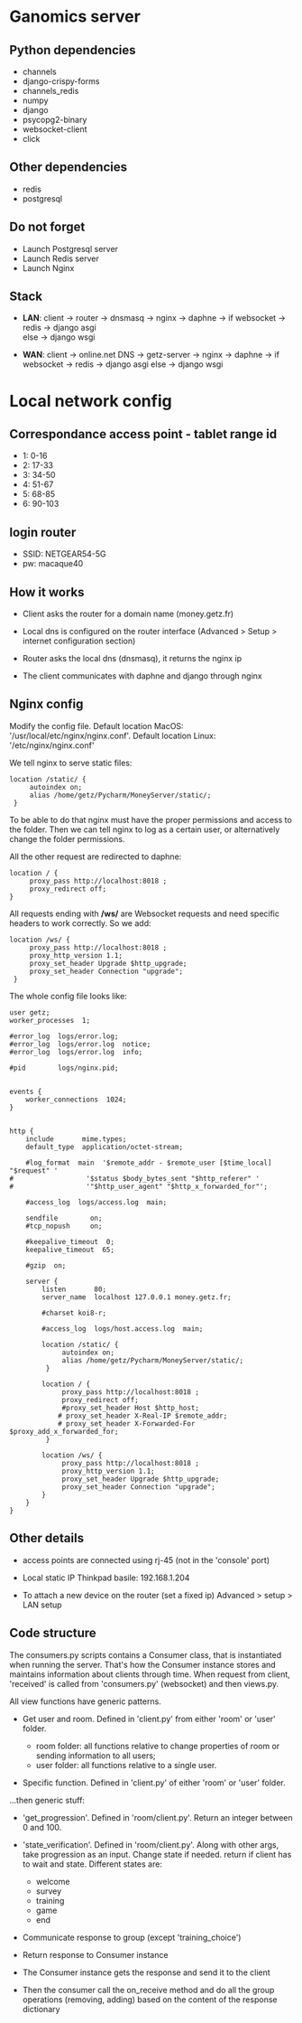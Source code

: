 # Ganomics server

## Python dependencies 
    
* channels
* django-crispy-forms
* channels_redis
* numpy
* django
* psycopg2-binary
* websocket-client
* click

## Other dependencies

* redis
* postgresql


## Do not forget

* Launch Postgresql server
* Launch Redis server
* Launch Nginx


## Stack

* **LAN**: client -> router -> dnsmasq -> nginx -> daphne -> if websocket -> redis -> django asgi <br>
                                                         else -> django wsgi
                                                         
* **WAN**: client -> online.net DNS  -> getz-server -> nginx -> daphne -> if websocket -> redis -> django asgi
                                                         else -> django wsgi

# Local network config

## Correspondance access point - tablet range id
* 1: 0-16
* 2: 17-33
* 3: 34-50
* 4: 51-67
* 5: 68-85
* 6: 90-103

## login router

* SSID: NETGEAR54-5G
* pw: macaque40

## How it works

* Client asks the router for a domain name (money.getz.fr)

* Local dns is configured on the router interface (Advanced > Setup > internet configuration section)

* Router asks the local dns (dnsmasq), it returns the nginx ip

* The client communicates with daphne and django through nginx

<!-- ## Dnsmasq config

Linux: 

    /etc/dnsmasq.conf

MacOS: 

    /usr/local/etc/dnsmasq.conf

Modify the variable named **address**: 

    address=/fr/192.168.1.204
    
The dns server catch all domain names ending with **fr** and returns 
the address of the nginx server on the local network (here **192.168.1.204**).

-->

## Nginx config

Modify the config file. Default location MacOS: '/usr/local/etc/nginx/nginx.conf'.
Default location Linux: '/etc/nginx/nginx.conf' 

We tell nginx to serve static files:

    location /static/ {
         autoindex on;
         alias /home/getz/Pycharm/MoneyServer/static/;
     }
     
To be able to do that nginx must have the proper permissions and access to the folder.
Then we can tell nginx to log as a certain user, or alternatively change the folder permissions.

All the other request are redirected to daphne:

    location / {
         proxy_pass http://localhost:8018 ;
         proxy_redirect off;
    }
   
All requests ending with **/ws/** are Websocket requests and need specific headers
to work correctly. So we add:
     
    location /ws/ {
         proxy_pass http://localhost:8018 ;
         proxy_http_version 1.1;
         proxy_set_header Upgrade $http_upgrade;
         proxy_set_header Connection "upgrade";
     }

The whole config file looks like: 

    user getz;
    worker_processes  1;

    #error_log  logs/error.log;
    #error_log  logs/error.log  notice;
    #error_log  logs/error.log  info;

    #pid        logs/nginx.pid;


    events {
        worker_connections  1024;
    }


    http {
        include       mime.types;
        default_type  application/octet-stream;

        #log_format  main  '$remote_addr - $remote_user [$time_local] "$request" '
    #                  '$status $body_bytes_sent "$http_referer" '
    #                  '"$http_user_agent" "$http_x_forwarded_for"';

        #access_log  logs/access.log  main;

        sendfile        on;
        #tcp_nopush     on;

        #keepalive_timeout  0;
        keepalive_timeout  65;

        #gzip  on;

        server {
            listen       80;
            server_name  localhost 127.0.0.1 money.getz.fr;

            #charset koi8-r;

            #access_log  logs/host.access.log  main;

            location /static/ {
                 autoindex on;
                 alias /home/getz/Pycharm/MoneyServer/static/;
             }
         
            location / {
                 proxy_pass http://localhost:8018 ;
                 proxy_redirect off;
                 #proxy_set_header Host $http_host;
                # proxy_set_header X-Real-IP $remote_addr;
                # proxy_set_header X-Forwarded-For $proxy_add_x_forwarded_for;
             }
         
            location /ws/ {
                 proxy_pass http://localhost:8018 ;
                 proxy_http_version 1.1;
                 proxy_set_header Upgrade $http_upgrade;
                 proxy_set_header Connection "upgrade";
            }
        }
    }

 
## Other details 

* access points are connected using rj-45 (not in the 'console' port)

* Local static IP Thinkpad basile: 192.168.1.204
* To attach a new device on the router (set a fixed ip) Advanced > setup > LAN setup
<!--* tuto dnsmasq: https://www.michaelpporter.com/2017/11/using-dnsmasq-for-local-development-on-macos/ -->


## Code structure
The consumers.py scripts contains a Consumer class, that is instantiated when running the server.
That's how the Consumer instance stores and maintains information about clients through time.
When request from client, 'received' is called from 'consumers.py' (websocket) and then views.py. 

All view functions have generic patterns. 

* Get user and room. Defined in 'client.py' from either 'room' or 'user' folder. 
  - room folder: all functions relative to change properties of room or sending information to all users;
  - user folder: all functions relative to a single user.

* Specific function. Defined in 'client.py' of either 'room' or 'user' folder.
  
...then generic stuff:

* 'get_progression'. Defined in 'room/client.py'. Return an integer between 0 and 100.

* 'state_verification'.  Defined in 'room/client.py'. Along with other args, take progression as an input. 
Change state if needed. return if client has to wait and state. Different states are:
    - welcome
    - survey
    - training 
    - game
    - end
    
* Communicate response to group (except 'training_choice') 

* Return response to Consumer instance 

* The Consumer instance gets the response and send it to the client

* Then the consumer call the on_receive method and do all the group operations (removing, adding) based on
the content of the response dictionary

